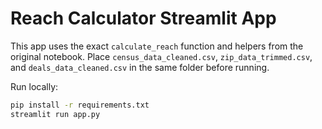 # Reach Calculator Streamlit App

This app uses the exact `calculate_reach` function and helpers from the original notebook.
Place `census_data_cleaned.csv`, `zip_data_trimmed.csv`, and `deals_data_cleaned.csv` in the same folder before running.

Run locally:
```bash
pip install -r requirements.txt
streamlit run app.py
```
